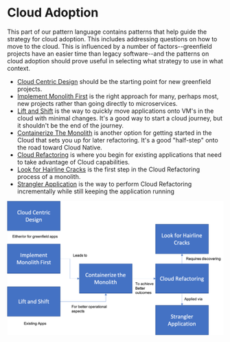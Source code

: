 # Cloud Adoption

This part of our pattern language contains patterns that help guide the strategy for cloud adoption. This includes addressing questions on how to move to the cloud.  This is influenced by a number of factors--greenfield projects have an easier time than legacy software--and the patterns on cloud adoption should prove useful in selecting what strategy to use in what context.

+ [Cloud Centric Design](Cloud-Centric-Design.md) should be the starting point for new greenfield projects.
+ [Implement Monolith First](Implement-Monolith-First.md) is the right approach for many, perhaps most, new projects rather than going directly to microservices. 
+ [Lift and Shift](Lift-and-Shift.md) is the way to quickly move applications onto VM's in the cloud with minimal changes.  It's a good way to start a cloud journey, but it shouldn't be the end of the journey.
+ [Containerize The Monolith](Containerize-The-Monolith.md) is another option for getting started in the Cloud that sets you up for later refactoring.  It's a good "half-step" onto the road toward Cloud Native.
+ [Cloud Refactoring](Cloud-Refactoring.md) is where you begin for existing applications that need to take advantage of Cloud capabilities.
+ [Look for Hairline Cracks](Look-For-Hairline-Cracks.md) is the first step in the Cloud Refactoring process of a monolith.
+ [Strangler Application](Strangler-App.md) is the way to perform Cloud Refactoring incrementally while still keeping the application running  

![Cloud Adoption](../assets/CloudArchitecture.png)

